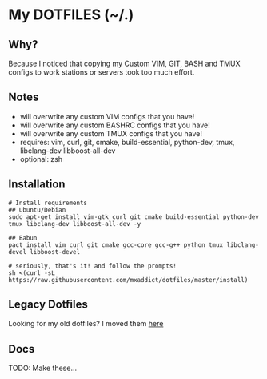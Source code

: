 My DOTFILES (~/.)
===

Why?
---
Because I noticed that copying my Custom VIM, GIT, BASH and TMUX configs to
work stations or servers took too much effort.

Notes
---
- will overwrite any custom VIM configs that you have!
- will overwrite any custom BASHRC configs that you have!
- will overwrite any custom TMUX configs that you have!
- requires: vim, curl, git, cmake, build-essential, python-dev, tmux, libclang-dev libboost-all-dev
- optional: zsh

Installation
---
```shell
# Install requirements
## Ubuntu/Debian
sudo apt-get install vim-gtk curl git cmake build-essential python-dev tmux libclang-dev libboost-all-dev -y

## Babun
pact install vim curl git cmake gcc-core gcc-g++ python tmux libclang-devel libboost-devel

# seriously, that's it! and follow the prompts!
sh <(curl -sL https://raw.githubusercontent.com/mxaddict/dotfiles/master/install)
```

Legacy Dotfiles
---
Looking for my old dotfiles? I moved them [here](https://github.com/mxaddict/dotfiles_legacy.git)

Docs
---
TODO: Make these...
